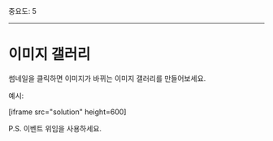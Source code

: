 중요도: 5

---

# 이미지 갤러리

썸네일을 클릭하면 이미지가 바뀌는 이미지 갤러리를 만들어보세요.

예시:

[iframe src="solution" height=600]

P.S. 이벤트 위임을 사용하세요.

